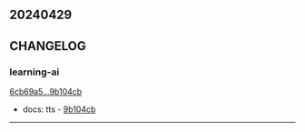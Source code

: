 ## 20240429

## CHANGELOG

### learning-ai

[6cb69a5...9b104cb](https://github.com/zhbhun/learning-ai/compare/6cb69a5...9b104cb)

* docs: tts - [9b104cb](https://github.com/zhbhun/learning-ai/commit/9b104cb2d7c62105e1d469cdd25aeeb269f50d0a)

---

